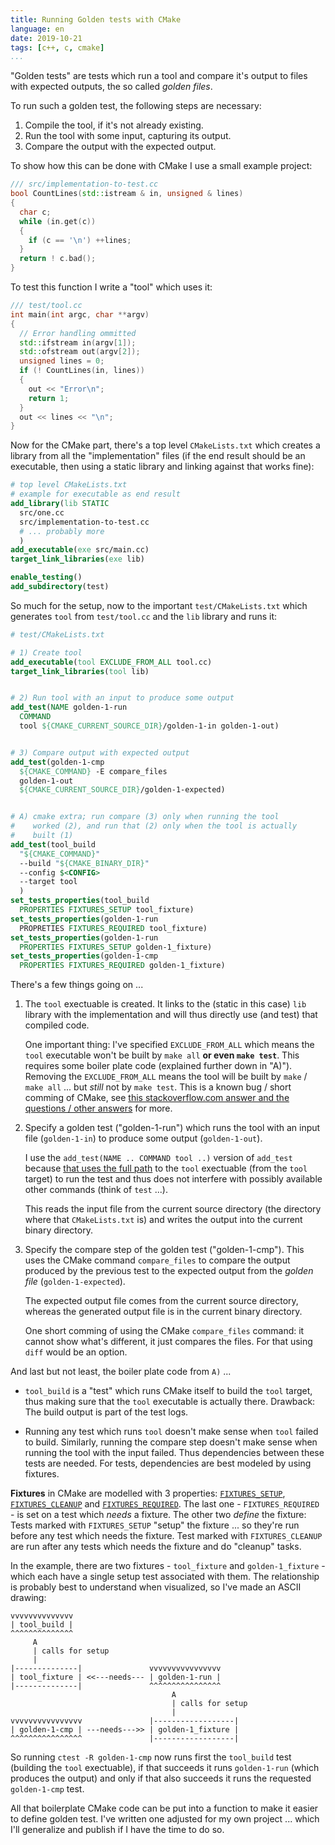 ```yaml
---
title: Running Golden tests with CMake
language: en
date: 2019-10-21
tags: [c++, c, cmake]
...
```


"Golden tests" are tests which run a tool and compare it's output to
files with expected outputs, the so called *golden files*.

To run such a golden test, the following steps are necessary:

 1. Compile the tool, if it's not already existing.
 2. Run the tool with some input, capturing its output.
 3. Compare the output with the expected output.
 
To show how this can be done with CMake I use a small example project:

~~~c++
/// src/implementation-to-test.cc
bool CountLines(std::istream & in, unsigned & lines)
{
  char c;
  while (in.get(c))
  {
    if (c == '\n') ++lines;
  }
  return ! c.bad();
}
~~~

To test this function I write a "tool" which uses it:

~~~c++
/// test/tool.cc
int main(int argc, char **argv)
{
  // Error handling ommitted
  std::ifstream in(argv[1]);
  std::ofstream out(argv[2]);
  unsigned lines = 0;
  if (! CountLines(in, lines))
  {
    out << "Error\n";
    return 1;
  }
  out << lines << "\n";
}
~~~

Now for the CMake part, there's a top level `CMakeLists.txt` which
creates a library from all the "implementation" files (if the end
result should be an executable, then using a static library and
linking against that works fine):

~~~cmake
# top level CMakeLists.txt
# example for executable as end result
add_library(lib STATIC
  src/one.cc
  src/implementation-to-test.cc
  # ... probably more
  )
add_executable(exe src/main.cc)
target_link_libraries(exe lib)

enable_testing()
add_subdirectory(test)
~~~

So much for the setup, now to the important `test/CMakeLists.txt`
which generates `tool` from `test/tool.cc` and the `lib` library and
runs it:

~~~cmake
# test/CMakeLists.txt

# 1) Create tool
add_executable(tool EXCLUDE_FROM_ALL tool.cc)
target_link_libraries(tool lib)


# 2) Run tool with an input to produce some output
add_test(NAME golden-1-run
  COMMAND
  tool ${CMAKE_CURRENT_SOURCE_DIR}/golden-1-in golden-1-out)


# 3) Compare output with expected output
add_test(golden-1-cmp
  ${CMAKE_COMMAND} -E compare_files
  golden-1-out
  ${CMAKE_CURRENT_SOURCE_DIR}/golden-1-expected)


# A) cmake extra; run compare (3) only when running the tool
#    worked (2), and run that (2) only when the tool is actually
#    built (1)
add_test(tool_build
  "${CMAKE_COMMAND}"
  --build "${CMAKE_BINARY_DIR}"
  --config $<CONFIG>
  --target tool
  )
set_tests_properties(tool_build
  PROPERTIES FIXTURES_SETUP tool_fixture)
set_tests_properties(golden-1-run
  PROPRETIES FIXTURES_REQUIRED tool_fixture)
set_tests_properties(golden-1-run
  PROPERTIES FIXTURES_SETUP golden-1_fixture)
set_tests_properties(golden-1-cmp
  PROPERTIES FIXTURES_REQUIRED golden-1_fixture)
~~~


There's a few things going on ...

 1. The `tool` exectuable is created.  It links to the (static in this
    case) `lib` library with the implementation and will thus directly
    use (and test) that compiled code.
    
    One important thing: I've specified `EXCLUDE_FROM_ALL` which means
    the `tool` executable won't be built by `make all` **or even `make
    test`**.  This requires some boiler plate code (explained further
    down in "A)").  Removing the `EXCLUDE_FROM_ALL` means the tool
    will be built by `make` / `make all` ... but *still* not by `make
    test`.  This is a known bug / short comming of CMake, see [this
    stackoverflow.com answer and the questions / other
    answers][so-cmake-bug] for more.
    
    [so-cmake-bug]: https://stackoverflow.com/a/56448477/1116364
    
 2. Specify a golden test ("golden-1-run") which runs the tool with an
    input file (`golden-1-in`) to produce some output (`golden-1-out`).

    I use the `add_test(NAME .. COMMAND tool ..)` version of
    `add_test` because [that uses the full path][add-test] to the
    `tool` exectuable (from the `tool` target) to run the test and
    thus does not interfere with possibly available other commands
    (think of `test` ...).
    
    This reads the input file from the current source directory (the
    directory where that `CMakeLists.txt` is) and writes the output
    into the current binary directory.
    
 3. Specify the compare step of the golden test ("golden-1-cmp").
    This uses the CMake command `compare_files` to compare the output
    produced by the previous test to the expected output from the
    *golden file* (`golden-1-expected`).
    
    The expected output file comes from the current source directory,
    whereas the generated output file is in the current binary
    directory.
    
    One short comming of using the CMake `compare_files` command: it
    cannot show what's different, it just compares the files.  For
    that using `diff` would be an option.
    
 And last but not least, the boiler plate code from `A)` ...
 
  - `tool_build` is a "test" which runs CMake itself to build the
    `tool` target, thus making sure that the `tool` executable is
    actually there.  Drawback: The build output is part of the test
    logs.

  - Running any test which runs `tool` doesn't make sense when `tool`
    failed to build.  Similarly, running the compare step doesn't make
    sense when running the tool with the input failed.  Thus
    dependencies between these tests are needed.  For tests,
    dependencies are best modeled by using fixtures.
    
**Fixtures** in CMake are modelled with 3 properties:
[`FIXTURES_SETUP`][fix-setup], [`FIXTURES_CLEANUP`][fix-clean] and
[`FIXTURES_REQUIRED`][fix-req].  The last one - `FIXTURES_REQUIRED` - is set on a
test which *needs* a fixture.  The other two *define* the fixture:
Tests marked with `FIXTURES_SETUP` "setup" the fixture ... so they're
run before any test which needs the fixture.  Test marked with
`FIXTURES_CLEANUP` are run after any tests which needs the fixture and
do "cleanup" tasks.

In the example, there are two fixtures - `tool_fixture` and
`golden-1_fixture` - which each have a single setup test associated
with them.  The relationship is probably best to understand when
visualized, so I've made an ASCII drawing:

~~~
vvvvvvvvvvvvvv
| tool_build |
^^^^^^^^^^^^^^
     A
     | calls for setup
     |
|--------------|               vvvvvvvvvvvvvvvv
| tool_fixture | <<---needs--- | golden-1-run |
|--------------|               ^^^^^^^^^^^^^^^^
                                    A
                                    | calls for setup
                                    |
vvvvvvvvvvvvvvvv               |------------------|
| golden-1-cmp | ---needs--->> | golden-1_fixture |
^^^^^^^^^^^^^^^^               |------------------|
~~~

So running `ctest -R golden-1-cmp` now runs first the `tool_build`
test (building the `tool` exectuable), if that succeeds it runs
`golden-1-run` (which produces the output) and only if that also
succeeds it runs the requested `golden-1-cmp` test.

All that boilerplate CMake code can be put into a function to make it
easier to define golden test.  I've written one adjusted for my own
project ... which I'll generalize and publish if I have the time to do
so.

[add-test]: https://cmake.org/cmake/help/latest/command/add_test.html?highlight=command-line
[fix-req]: https://cmake.org/cmake/help/latest/prop_test/FIXTURES_REQUIRED.html
[fix-setup]: https://cmake.org/cmake/help/latest/prop_test/FIXTURES_SETUP.html
[fix-clean]: https://cmake.org/cmake/help/latest/prop_test/FIXTURES_CLEANUP.html
